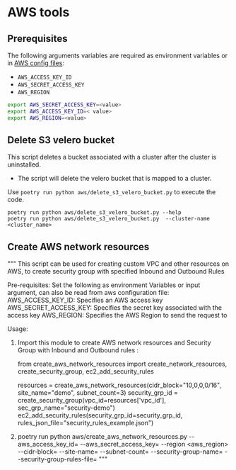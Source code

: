 # AWS tools

## Prerequisites
The following arguments variables are required as environment variables or in [AWS config files](https://docs.aws.amazon.com/cli/latest/userguide/cli-configure-files.html):
- `AWS_ACCESS_KEY_ID`
- `AWS_SECRET_ACCESS_KEY`
- `AWS_REGION`

```bash
export AWS_SECRET_ACCESS_KEY=<value>
export AWS_ACCESS_KEY_ID=< value>
export AWS_REGION=<value>
```

## Delete S3 velero bucket
This script deletes a bucket associated with a cluster after the cluster is uninstalled.
- The script will delete the velero bucket that is mapped to a cluster.

Use `poetry run python aws/delete_s3_velero_bucket.py` to execute the code.

```
poetry run python aws/delete_s3_velero_bucket.py --help
poetry run python aws/delete_s3_velero_bucket.py  --cluster-name <cluster_name>
```
## Create AWS network resources
"""
This script can be used for creating custom VPC and other resources on AWS,
to create security group with specified Inbound and Outbound Rules

Pre-requisites:
Set the following as environment Variables or input argument, can also be read from
aws configuration file:
    AWS_ACCESS_KEY_ID: Specifies an AWS access key
    AWS_SECRET_ACCESS_KEY: Specifies the secret key associated with the access key
    AWS_REGION: Specifies the AWS Region to send the request to


Usage:
1. Import this module to create AWS network resources and Security Group with Inbound and Outbound rules :

    from create_aws_network_resources import create_network_resources, create_security_group, ec2_add_security_rules

    resources = create_aws_network_resources(cidr_block="10,0,0,0/16", site_name="demo", subnet_count=3)
    security_grp_id = create_security_group(vpc_id=resources['vpc_id'], sec_grp_name="security-demo")
    ec2_add_security_rules(security_grp_id=security_grp_id, rules_json_file="security_rules_example.json")

2.  poetry run python aws/create_aws_network_resources.py
        --aws_access_key_id=<access-key> --aws_secret_access_key=<secret> --region <aws_region> --cidr-block=<vpc-cidr> --site-name=<vpc-name> --subnet-count=<number-of-subnets> --security-group-name=<secuiryt-group> --security-group-rules-file=<path-to-rules-file>
"""
